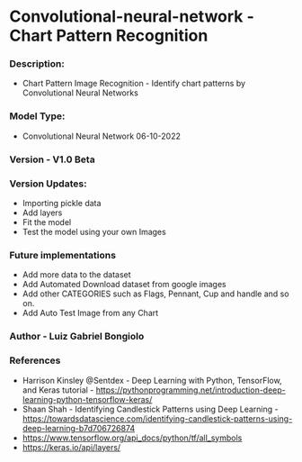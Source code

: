 # Convolutional-neural-network - Chart Pattern Recognition

### Description:
- Chart Pattern Image Recognition - Identify chart patterns by Convolutional Neural Networks 


### Model Type: 
- Convolutional Neural Network
06-10-2022

### Version - V1.0 Beta



### Version Updates:
- Importing pickle data
- Add layers 
- Fit the model 
- Test the model using your own Images


### Future implementations 
- Add more data to the dataset
- Add Automated Download dataset from google images 
- Add other CATEGORIES such as Flags, Pennant, Cup and handle and so on. 
- Add Auto Test Image from any Chart  


### Author - Luiz Gabriel Bongiolo


### References 
- Harrison Kinsley @Sentdex - Deep Learning with Python, TensorFlow, and Keras tutorial - https://pythonprogramming.net/introduction-deep-learning-python-tensorflow-keras/
- Shaan Shah - Identifying Candlestick Patterns using Deep Learning - https://towardsdatascience.com/identifying-candlestick-patterns-using-deep-learning-b7d706726874
- https://www.tensorflow.org/api_docs/python/tf/all_symbols
- https://keras.io/api/layers/
